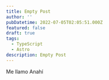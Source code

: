 ```yaml
---
title: Empty Post
author: ''
pubDatetime: 2022-07-05T02:05:51.000Z
featured: false
draft: true
tags:
  - TypeScript
  - Astro
description: Empty Post
---
```


Me llamo Anahí
